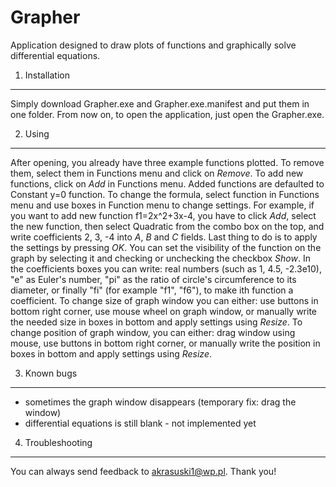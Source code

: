 Grapher
=======

Application designed to draw plots of functions and graphically solve differential equations.


1. Installation
----------------

Simply download Grapher.exe and Grapher.exe.manifest and put them in one folder. From now on, to open the application, just open the Grapher.exe.

2. Using
--------

After opening, you already have three example functions plotted. To remove them, select them in Functions menu and click on *Remove*. 
To add new functions, click on *Add* in Functions menu. Added functions are defaulted to Constant y=0 function.
To change the formula, select function in Functions menu and use boxes in Function menu to change settings. For example, if you want to add new function f1=2x^2+3x-4, you have to click *Add*, select the new function, then select Quadratic from the combo box on the top, and write coefficients 2, 3, -4 into *A*, *B* and *C* fields. Last thing to do is to apply the settings by pressing *OK*.
You can set the visibility of the function on the graph by selecting it and checking or unchecking the checkbox *Show*.
In the coefficients boxes you can write: real numbers (such as 1, 4.5, -2.3e10), "e" as Euler's number, "pi" as the ratio of circle's circumference to its diameter, or finally "fi" (for example "f1", "f6"), to make ith function a coefficient. To change size of graph window you can either: use buttons in bottom right corner, use mouse wheel on graph window, or manually write the needed size in boxes in bottom and apply settings using *Resize*.
To change position of graph window, you can either: drag window using mouse, use buttons in bottom right corner, or manually write the position in boxes in bottom and apply settings using *Resize*.

3. Known bugs
-------------

- sometimes the graph window disappears (temporary fix: drag the window)
- differential equations is still blank - not implemented yet

4. Troubleshooting
------------------

You can always send feedback to akrasuski1@wp.pl. Thank you!
